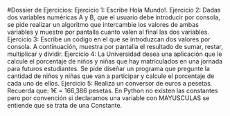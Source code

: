 #Dossier de Ejercicios:
Ejercicio 1: Escribe Hola Mundo!.
Ejercicio 2: Dadas dos variables numéricas A y B, que el usuario debe introducir por consola, se
pide realizar un algoritmo que intercambie los valores de ambas variables y muestre por pantalla
cuanto valen al final las dos variables.
Ejercicio 3: Escribe un código en el que se introduzcan dos valores por consola. A continuación,
muestra por pantalla el resultado de sumar, restar, multiplicar y dividir.
Ejercicio 4: La Universidad desea una aplicación que le calcule el porcentaje de niños y niñas que
hay matriculados en una jornada para futuros estudiantes.
Se pide diseñar un programa que pregunte la cantidad de niños y niñas que van a participar y
calcule el porcentaje de cada uno de ellos.
Ejercicio 5: Realiza un conversor de euros a pesetas. Recuerda que: 1€ = 166,386 pesetas. En
Python no existen las constantes pero por convención si declaramos una variable con
MAYUSCULAS se entiende que se trata de una Constante.

